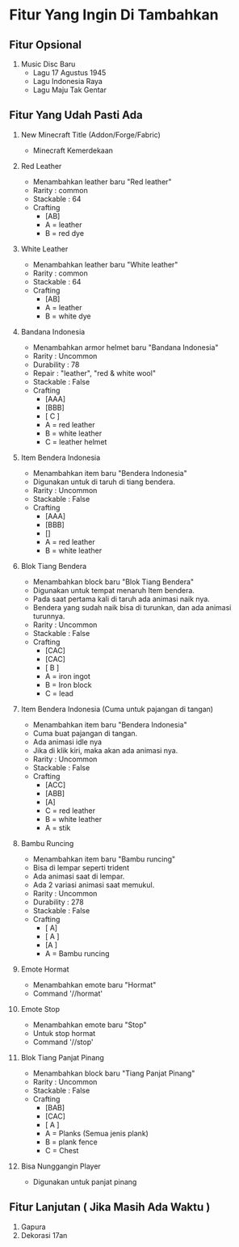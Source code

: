 # Fitur Yang Ingin Di Tambahkan

## Fitur Opsional
1. Music Disc Baru
    - Lagu 17 Agustus 1945
    - Lagu Indonesia Raya
    - Lagu Maju Tak Gentar

## Fitur Yang Udah Pasti Ada
1. New Minecraft Title (Addon/Forge/Fabric)
    - Minecraft Kemerdekaan

2. Red Leather
    - Menambahkan leather baru "Red leather"
    - Rarity : common
    - Stackable : 64
    - Crafting
        - [AB]
        - A = leather
        - B = red dye

3. White Leather
    - Menambahkan leather baru "White leather"
    - Rarity : common
    - Stackable : 64
    - Crafting
        - [AB]
        - A = leather
        - B = white dye

4. Bandana Indonesia
    - Menambahkan armor helmet baru "Bandana Indonesia"
    - Rarity : Uncommon
    - Durability : 78
    - Repair : "leather", "red & white wool"
    - Stackable : False
    - Crafting
        - [AAA]
        - [BBB]
        - [ C ]
        - A = red leather
        - B = white leather
        - C = leather helmet

5. Item Bendera Indonesia
    - Menambahkan item baru "Bendera Indonesia"
    - Digunakan untuk di taruh di tiang bendera.
    - Rarity : Uncommon
    - Stackable : False
    - Crafting
        - [AAA]
        - [BBB]
        - []
        - A = red leather
        - B = white leather

6. Blok Tiang Bendera
    - Menambahkan block baru "Blok Tiang Bendera"
    - Digunakan untuk tempat menaruh Item bendera.
    - Pada saat pertama kali di taruh ada animasi naik nya.
    - Bendera yang sudah naik bisa di turunkan, dan ada animasi turunnya.
    - Rarity : Uncommon
    - Stackable : False
    - Crafting
        - [CAC]
        - [CAC]
        - [ B ]
        - A = iron ingot
        - B = Iron block
        - C = lead

7. Item Bendera Indonesia (Cuma untuk pajangan di tangan)
    - Menambahkan item baru "Bendera Indonesia"
    - Cuma buat pajangan di tangan.
    - Ada animasi idle nya
    - Jika di klik kiri, maka akan ada animasi nya.
    - Rarity : Uncommon
    - Stackable : False
    - Crafting
        - [ACC]
        - [ABB]
        - [A]
        - C = red leather
        - B = white leather
        - A = stik

8. Bambu Runcing
    - Menambahkan item baru "Bambu runcing"
    - Bisa di lempar seperti trident
    - Ada animasi saat di lempar.
    - Ada 2 variasi animasi saat memukul.
    - Rarity : Uncommon
    - Durability : 278
    - Stackable : False
    - Crafting
        - [  A]
        - [ A ]
        - [A  ]
        - A = Bambu runcing

9. Emote Hormat
    - Menambahkan emote baru "Hormat"
    - Command '//hormat'

9. Emote Stop
    - Menambahkan emote baru "Stop"
    - Untuk stop hormat
    - Command '//stop'

10. Blok Tiang Panjat Pinang
    - Menambahkan block baru "Tiang Panjat Pinang"
    - Rarity : Uncommon
    - Stackable : False
    - Crafting
        - [BAB]
        - [CAC]
        - [ A ]
        - A = Planks (Semua jenis plank)
        - B = plank fence
        - C = Chest

11. Bisa Nunggangin Player
    - Digunakan untuk panjat pinang

## Fitur Lanjutan ( Jika Masih Ada Waktu )
1. Gapura
2. Dekorasi 17an
